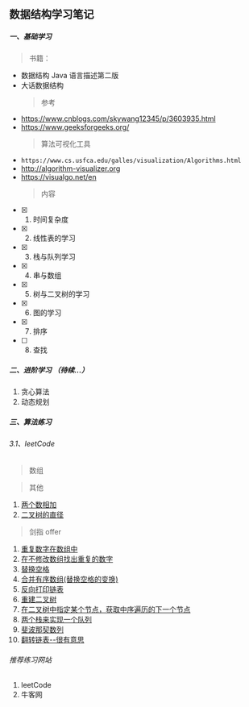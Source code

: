 ## 数据结构学习笔记

##### 一、基础学习

> 书籍：

- 数据结构 Java 语言描述第二版
- 大话数据结构
  > 参考
- https://www.cnblogs.com/skywang12345/p/3603935.html
- https://www.geeksforgeeks.org/
  > 算法可视化工具
- `https://www.cs.usfca.edu/galles/visualization/Algorithms.html`
- http://algorithm-visualizer.org
- https://visualgo.net/en
  > 内容
- [x] 1. 时间复杂度
- [x] 2. 线性表的学习
- [x] 3. 栈与队列学习
- [x] 4. 串与数组
- [x] 5. 树与二叉树的学习
- [x] 6. 图的学习
- [x] 7. 排序
- [ ] 8. 查找

##### 二、进阶学习 （待续...）

1. 贪心算法
2. 动态规划

##### 三、算法练习

###### 3.1、leetCode

> 数组


> 其他
1. [两个数相加](src/main/java/org/hdj/AlgorithmPractice/LeetCode/algorithm/TwoSum.java)
2. [二叉树的直径](src/main/java/org/hdj/AlgorithmPractice/LeetCode/algorithm/BrinaryTree_543.java)

> 剑指 offer

1. [重复数字在数组中](./src/main/java/org/hdj/AlgorithmPractice/SwordOffer/DuplicationInArray.java)
2. [在不修改数组找出重复的数字](./src/main/java/org/hdj/AlgorithmPractice/SwordOffer/DuplicationInArrayNotEdit.java)
3. [替换空格](./src/main/java/org/hdj/AlgorithmPractice/SwordOffer/ReplaceBlank.java)
4. [合并有序数组(替换空格的变换)](./src/main/java/org/hdj/AlgorithmPractice/SwordOffer/MergeSortArray.java)
5. [反向打印链表](./src/main/java/org/hdj/AlgorithmPractice/SwordOffer/PrintListInRevesedOrder.java)
6. [重建二叉树](./src/main/java/org/hdj/AlgorithmPractice/SwordOffer/CreateBinaryTreeByOrder.java)
7. [在二叉树中指定某个节点，获取中序遍历的下一个节点](./src/main/java/org/hdj/AlgorithmPractice/SwordOffer/GetNextNodeInOrder.java)
8. [两个栈来实现一个队列](./src/main/java/org/hdj/AlgorithmPractice/SwordOffer/TwoStackMockQueue.java)
9. [斐波那契数列](./src/main/java/org/hdj/AlgorithmPractice/SwordOffer/Fibonacci.java)
10. [翻转链表--很有意思](./src/main/java/org/hdj/AlgorithmPractice/SwordOffer/ReversePrint_06.java)


###### 推荐练习网站

1. leetCode
3. 牛客网
